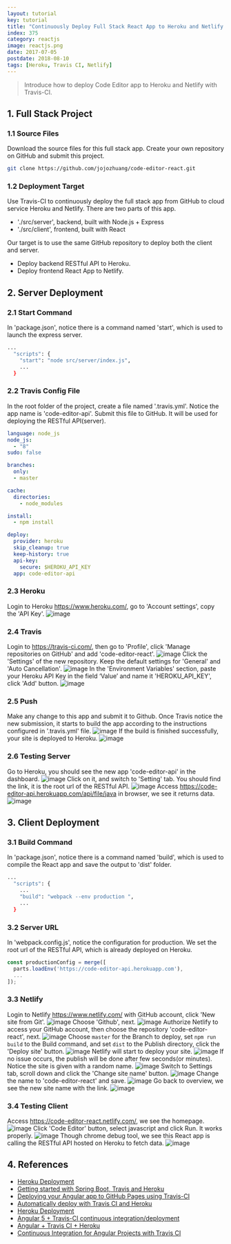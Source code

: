 ```yaml
---
layout: tutorial
key: tutorial
title: "Continuously Deploy Full Stack React App to Heroku and Netlify with Travis-CI"
index: 375
category: reactjs
image: reactjs.png
date: 2017-07-05
postdate: 2018-08-10
tags: [Heroku, Travis CI, Netlify]
---
```


> Introduce how to deploy Code Editor app to Heroku and Netlify with Travis-CI.

## 1. Full Stack Project
### 1.1 Source Files
Download the source files for this full stack app. Create your own repository on GitHub and submit this project.
```sh
git clone https://github.com/jojozhuang/code-editor-react.git
```
### 1.2 Deployment Target
Use Travis-CI to continuously deploy the full stack app from GitHub to cloud service Heroku and Netlify. There are two parts of this app.
* './src/server', backend, built with Node.js + Express
* './src/client', frontend, built with React

Our target is to use the same GitHub repository to deploy both the client and server.
* Deploy backend RESTful API to Heroku.
* Deploy frontend React App to Netlify.

## 2. Server Deployment
### 2.1 Start Command
In 'package.json', notice there is a command named 'start', which is used to launch the express server.
```sh
...
  "scripts": {
    "start": "node src/server/index.js",
    ...
  }
```
### 2.2 Travis Config File
In the root folder of the project, create a file named '.travis.yml'. Notice the app name is 'code-editor-api'. Submit this file to GitHub. It will be used for deploying the RESTful API(server).
```yml
language: node_js
node_js:
  - "8"
sudo: false

branches:
  only:
  - master

cache:
  directories:
    - node_modules

install:
  - npm install

deploy:
  provider: heroku
  skip_cleanup: true
  keep-history: true
  api-key:
    secure: $HEROKU_API_KEY
  app: code-editor-api
```
### 2.3 Heroku
Login to Heroku https://www.heroku.com/, go to 'Account settings', copy the 'API Key'.
![image](/public/tutorials/375/heroku_apikey.png)  
### 2.4 Travis
Login to https://travis-ci.com/, then go to 'Profile', click 'Manage repositories on GitHub' and add 'code-editor-react'.
![image](/public/tutorials/375/travis_add_repository.png)
Click the 'Settings' of the new repository. Keep the default settings for 'General' and 'Auto Cancellation'.
![image](/public/tutorials/375/travis_settings.png)
In the 'Environment Variables' section, paste your Heroku API Key in the field ‘Value’ and name it 'HEROKU_API_KEY', click 'Add' button.
![image](/public/tutorials/375/travis_environment_variable.png)
### 2.5 Push
Make any change to this app and submit it to Github. Once Travis notice the new submission, it starts to build the app according to the instructions configured in '.travis.yml' file.
![image](/public/tutorials/375/travis_build.png)
If the build is finished successfully, your site is deployed to Heroku.
![image](/public/tutorials/375/travis_deploy.png)  
### 2.6 Testing Server
Go to Heroku, you should see the new app 'code-editor-api' in the dashboard.
![image](/public/tutorials/375/heroku_newapp.png)
Click on it, and switch to 'Setting' tab. You should find the link, it is the root url of the RESTful API.
![image](/public/tutorials/375/heroku_link.png)
Access https://code-editor-api.herokuapp.com/api/file/java in browser, we see it returns data.
![image](/public/tutorials/375/heroku_api.png)

## 3. Client Deployment
### 3.1 Build Command
In 'package.json', notice there is a command named 'build', which is used to compile the React app and save the output to 'dist' folder.
```sh
...
  "scripts": {
    ...
    "build": "webpack --env production ",
    ...
  }
```
### 3.2 Server URL
In 'webpack.config.js', notice the configuration for production. We set the root url of the RESTful API, which is already deployed on Heroku.
```javascript
const productionConfig = merge([
  parts.loadEnv('https://code-editor-api.herokuapp.com'),
  ...
]);
```
### 3.3 Netlify
Login to Netlify https://www.netlify.com/ with GitHub account, click 'New site from Git'.
![image](/public/tutorials/375/netlify_app.png)
Choose 'Github', next.
![image](/public/tutorials/375/netlify_newsite.png)
Authorize Netlify to access your GitHub account, then choose the repository 'code-editor-react', next.
![image](/public/tutorials/375/netlify_repository.png)
Choose `master` for the Branch to deploy, set `npm run build` to the Build command, and set `dist` to the Publish directory, click the 'Deploy site' button.
![image](/public/tutorials/375/netlify_options.png)
Netlify will start to deploy your site.
![image](/public/tutorials/375/netlify_inprogress.png)
If no issue occurs, the publish will be done after few seconds(or minutes). Notice the site is given with a random name.
![image](/public/tutorials/375/netlify_published.png)
Switch to Settings tab, scroll down and click the 'Change site name' button.
![image](/public/tutorials/375/netlify_settings.png)
Change the name to 'code-editor-react' and save.
![image](/public/tutorials/375/netlify_changename.png)
Go back to overview, we see the new site name with the link.
![image](/public/tutorials/375/netlify_overview.png)
### 3.4 Testing Client
Access https://code-editor-react.netlify.com/, we see the homepage.
![image](/public/tutorials/375/test_home.png)
Click 'Code Editor' button, select javascript and click Run. It works properly.
![image](/public/tutorials/375/test_editor.png)
Though chrome debug tool, we see this React app is calling the RESTful API hosted on Heroku to fetch data.
![image](/public/tutorials/375/test_remoteapi.png)

## 4. References
* [Heroku Deployment](https://docs.travis-ci.com/user/deployment/heroku/)
* [Getting started with Spring Boot, Travis and Heroku](https://medium.com/@felippepuhle/getting-started-with-spring-boot-travis-and-heroku-4562a723fd0e)
* [Deploying your Angular app to GitHub Pages using Travis-CI](https://medium.com/angularmedellin/deploying-your-angular-app-to-github-pages-using-travis-ci-baca2e1c30e7)
* [Automatically deploy with Travis CI and Heroku](https://medium.com/@felipeluizsoares/automatically-deploy-with-travis-ci-and-heroku-ddba1361647f)
* [Heroku Deployment](https://docs.travis-ci.com/user/deployment/heroku/)
* [Angular 5 + Travis-CI continuous integration/deployment](https://medium.com/@swanandkeskar/angular-5-travis-ci-continuous-integration-deployment-fe9090f460c5)
* [Angular + Travis CI + Heroku](https://medium.com/@preetham_s/angular-travis-ci-heroku-85038a0bcd73)
* [Continuous Integration for Angular Projects with Travis CI](https://moduscreate.com/blog/continuous-integration-angular-projects-travisci/)
